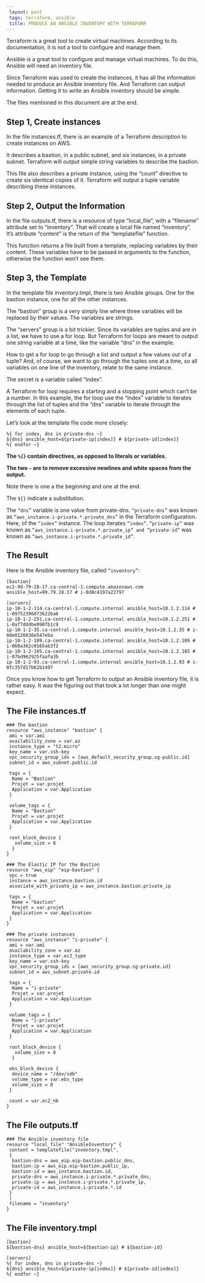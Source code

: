 ```yaml
---
 layout: post
 tags: terraform, ansible
 title: PRODUCE AN ANSIBLE INVENTORY WITH TERRAFORM
---
```

Terraform is a great tool to create virtual machines. According to its documentation, it is not a tool to configure and manage them.

Ansible is a great tool to configure and manage virtual machines. To do this, Ansible will need an inventory file.

Since Terraform was used to create the instances, it has all the information needed to produce an Ansible inventory file. And Terraform can output information. Getting it to write an Ansible inventory should be simple.

The files mentioned in this document are at the end.

## Step 1, Create instances

In the file instances.tf, there is an example of a Terraform description to create instances on AWS.

It describes a bastion, in a public subnet, and six instances, in a private subnet. Terraform will output simple string variables to describe the bastion.

This file also describes a private instance, using the “count” directive to create six identical copies of it. Terraform will output a tuple variable describing these instances.


## Step 2, Output the Information

In the file outputs.tf, there is a resource of type “local_file”, with a “filename” attribute set to “inventory”. That will create a local file named “inventory”. It’s attribute “content” is the return of the “templatefile” function.

This function returns a file built from a template, replacing variables by their content. These variables have to be passed in arguments to the function, otherwise the function won’t see them.

## Step 3, the Template

In the template file inventory.tmpl, there is two Ansible groups. One for the bastion instance, one for all the other instances.

The “bastion” group is a very simply line where three variables will be replaced by their values. The variables are strings.

The “servers” group is a bit trickier. Since its variables are tuples and are in a list, we have to use a for loop. But Terraform for loops are meant to output one string variable at a time, like the variable “dns” in the example.

How to get a for loop to go through a list and output a few values out of a tuple? And, of course, we want to go through the tuples one at a time, so all variables on one line of the inventory, relate to the same instance.

The secret is a variable called “index”.

A Terraform for loop requires a starting and a stopping point which can’t be a number. In this example, the for loop use the “index” variable to iterates through the list of tuples and the “dns” variable to iterate through the elements of each tuple.

 

Let’s look at the template file code more closely:

```shell
%{ for index, dns in private-dns ~}
${dns} ansible_host=${private-ip[index]} # ${private-id[index]}
%{ endfor ~}
```

**The `%{}` contain directives, as opposed to literals or variables.**

**The two `~` are to remove excessive newlines and white spaces from the output.**  

Note there is one a the beginning and one at the end.

The `${}` indicate a substitution.

The `“dns”` variable is one value from private-dns. `“private-dns”` was known as `“aws_instance.i-private.*.private_dns”` in the Terraform configuration. Here, of the `“index”` instance. The loop iterates `“index”`. `“private-ip”` was known as `“aws_instance.i-private.*.private_ip” and “private-id”` was known as `“aws_instance.i-private.*.private_id”`.

## The Result
 

Here is the Ansible inventory file, called `“inventory”`:

```shell
[bastion]
ec2-99-79-28-17.ca-central-1.compute.amazonaws.com ansible_host=99.79.28.17 # i-0d8c4197a22797

[servers]
ip-10-1-2-114.ca-central-1.compute.internal ansible_host=10.1.2.114 # i-09752396073622ba6
ip-10-1-2-251.ca-central-1.compute.internal ansible_host=10.1.2.251 # i-0af7dddbe098fb1c9
ip-10-1-2-35.ca-central-1.compute.internal ansible_host=10.1.2.35 # i-0de0126836e547eba
ip-10-1-2-109.ca-central-1.compute.internal ansible_host=10.1.2.109 # i-060a362c0165ab3f2
ip-10-1-2-185.ca-central-1.compute.internal ansible_host=10.1.2.185 # i-07bd962925faafa3b
ip-10-1-2-93.ca-central-1.compute.internal ansible_host=10.1.2.93 # i-0fc357d17b62b1497
```

Once you know how to get Terraform to output an Ansible inventory file, it is rather easy. It was the figuring out that took a lot longer than one might expect.

## The File instances.tf

```shell
### The bastion
resource "aws_instance" "bastion" {
 ami = var.ami
 availability_zone = var.az
 instance_type = "t2.micro"
 key_name = var.ssh-key
 vpc_security_group_ids = [aws_default_security_group.sg-public.id]
 subnet_id = aws_subnet.public.id

 tags = {
  Name = "Bastion"
  Projet = var.projet
  Application = var.Application
 }

 volume_tags = {
  Name = "Bastion"
  Projet = var.projet
  Application = var.Application
 }

 root_block_device {
   volume_size = 8
  }
}

### The Elastic IP for the Bastion
resource "aws_eip" "eip-bastion" {
 vpc = true
 instance = aws_instance.bastion.id
 associate_with_private_ip = aws_instance.bastion.private_ip

 tags = {
  Name = "bastion"
  Projet = var.projet
  Application = var.Application
 }
}

### The private instances
resource "aws_instance" "i-private" {
 ami = var.ami
 availability_zone = var.az
 instance_type = var.ec2_type
 key_name = var.ssh-key
 vpc_security_group_ids = [aws_security_group.sg-private.id]
 subnet_id = aws_subnet.private.id

 tags = {
  Name = "i-private"
  Projet = var.projet
  Application = var.Application
 }

 volume_tags = {
  Name = "i-private"
  Projet = var.projet
  Application = var.Application
 }

 root_block_device {
   volume_size = 8
  }

 ebs_block_device {
  device_name = "/dev/sdb"
  volume_type = var.ebs_type
  volume_size = 8
 }

 count = var.ec2_nb
}
```

## The File outputs.tf

```shell
### The Ansible inventory file
resource "local_file" "AnsibleInventory" {
 content = templatefile("inventory.tmpl",
 {
  bastion-dns = aws_eip.eip-bastion.public_dns,
  bastion-ip = aws_eip.eip-bastion.public_ip,
  bastion-id = aws_instance.bastion.id,
  private-dns = aws_instance.i-private.*.private_dns,
  private-ip = aws_instance.i-private.*.private_ip,
  private-id = aws_instance.i-private.*.id
 }
 )
 filename = "inventory"
}
```

## The File inventory.tmpl

```shell
[bastion]
${bastion-dns} ansible_host=${bastion-ip} # ${bastion-id}

[servers]
%{ for index, dns in private-dns ~}
${dns} ansible_host=${private-ip[index]} # ${private-id[index]}
%{ endfor ~}
```
